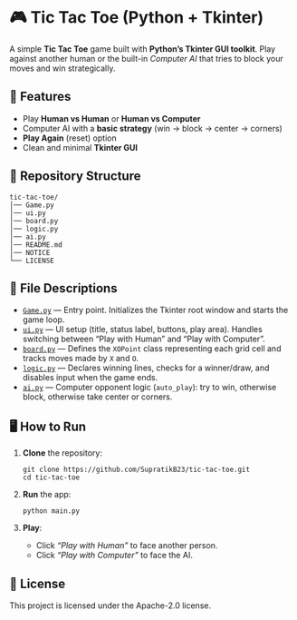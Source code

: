 <h1>🎮 Tic Tac Toe (Python + Tkinter)</h1>

<p>
  A simple <strong>Tic Tac Toe</strong> game built with
  <strong>Python’s Tkinter GUI toolkit</strong>. Play against another human or the built-in
  <em>Computer AI</em> that tries to block your moves and win strategically.
</p>


<h2>🚀 Features</h2>
<ul>
  <li>Play <strong>Human vs Human</strong> or <strong>Human vs Computer</strong></li>
  <li>Computer AI with a <strong>basic strategy</strong> (win → block → center → corners)</li>
  <li><strong>Play Again</strong> (reset) option</li>
  <li>Clean and minimal <strong>Tkinter GUI</strong></li>
</ul>

<h2>📂 Repository Structure</h2>
<pre><code>tic-tac-toe/
│── Game.py     
│── ui.py      
│── board.py   
│── logic.py    
│── ai.py    
│── README.md  
│── NOTICE
└── LICENSE
</code></pre>

<h2>📝 File Descriptions</h2>
<ul>
  <li>
    <a href="https://github.com/SupratikB23/Tic-Tac-Toe-Game/blob/main/Game.py"><code>Game.py</code></a> — Entry point. Initializes the Tkinter root window and starts the game loop.
  </li>
  <li>
    <a href="https://github.com/SupratikB23/Tic-Tac-Toe-Game/blob/main/ui.py"><code>ui.py</code></a> — UI setup (title, status label, buttons, play area). Handles switching between
    “Play with Human” and “Play with Computer”.
  </li>
  <li>
    <a href="https://github.com/SupratikB23/Tic-Tac-Toe-Game/blob/main/board.py"><code>board.py</code></a> — Defines the <code>XOPoint</code> class representing each grid cell and
    tracks moves made by <code>X</code> and <code>O</code>.
  </li>
  <li>
    <a href="https://github.com/SupratikB23/Tic-Tac-Toe-Game/blob/main/logic.py"><code>logic.py</code></a> — Declares winning lines, checks for a winner/draw, and disables input when the game ends.
  </li>
  <li>
    <a href="https://github.com/SupratikB23/Tic-Tac-Toe-Game/blob/main/ai.py"><code>ai.py</code></a> — Computer opponent logic (<code>auto_play</code>): try to win, otherwise block, otherwise take center or corners.
  </li>
</ul>

<h2>🖥️ How to Run</h2>
<ol>
  <li>
    <p><strong>Clone</strong> the repository:</p>
    <pre><code>git clone https://github.com/SupratikB23/tic-tac-toe.git
cd tic-tac-toe
</code></pre>
  </li>
  <li>
    <p><strong>Run</strong> the app:</p>
    <pre><code>python main.py
</code></pre>
  </li>
  <li>
    <p><strong>Play</strong>:</p>
    <ul>
      <li>Click <em>“Play with Human”</em> to face another person.</li>
      <li>Click <em>“Play with Computer”</em> to face the AI.</li>
    </ul>
  </li>
</ol>

<h2>📜 License</h2>
<p>
  This project is licensed under the Apache-2.0 license.
</p>
